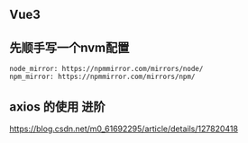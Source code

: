 ## Vue3 


## 先顺手写一个nvm配置
```
node_mirror: https://npmmirror.com/mirrors/node/
npm_mirror: https://npmmirror.com/mirrors/npm/
```

## axios 的使用 进阶
https://blog.csdn.net/m0_61692295/article/details/127820418

